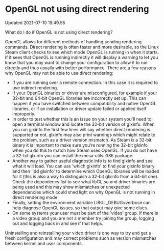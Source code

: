 # OpenGL not using direct rendering
Updated 2021-07-10 19.49.55

What do I do if OpenGL is not using direct rendering?  
  
OpenGL allows for different methods of handling sending rendering commands.  Direct rendering is often faster and more desirable, so the Linux Steam client checks to see which mode OpenGL is running in when it starts.  If it sees that OpenGL is running indirectly it will display a warning to let you know that you may want to change your configuration to allow it to run directly and thus usually with better performance.  There are a few reasons why OpenGL may not be able to use direct rendering:  

* If you are running over a remote connection.  In this case it is required to use indirect rendering.
* If your OpenGL binaries or driver are misconfigured, for example if your 32-bit and 64-bit OpenGL libraries are incorrectly set up.  This can happen if you have switched between compatibility and native OpenGL libraries, or if an installation or driver update failed or applied itself improperly. 
* In order to test whether this is an issue on your system you'll need to open a terminal window and locate the 32-bit version of glxinfo.  When you run glxinfo the first few lines will say whether direct rendering is supported or not.  glxinfo may also print warnings which might relate to the problem, such as a driver version mismatch.  As Steam is a 32-bit binary it is important to make sure you're running the 32-bit glxinfo when you do this to match how Steam uses OpenGL.  If you do not have a 32-bit glxinfo you can install the mesa-utils:i386 package.
* Another way to gather useful diagnostic info is to find glxinfo and see what it will load.  You can use 'which glxinfo' to find your glxinfo binary and then 'ldd glxinfo' to determine which OpenGL libraries will be loaded for it (this is also a way to distinguish a 32-bit glxinfo from a 64-bit one).  Check the dependency list to see what libGL.so and driver binaries are being used and this may show mismatches or unexpected dependencies which could shed light on why OpenGL is not running in direct rendering mode.
* Finally, setting the environment variable LIBGL_DEBUG=verbose can help diagnose OpenGL issues, so that output may give some clues.
* On some systems your user must be part of the 'video' group.  If there is a video group and you are not a member try joining the group, logging out and logging back in and see if that helps.

  
Uninstalling and reinstalling your video driver is one way to try and get a fresh configuration and may correct problems such as version mismatches between kernel and user components.